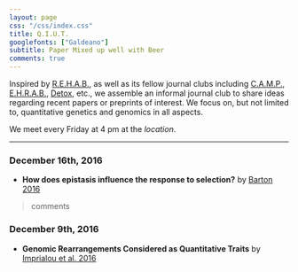 ```yaml
---
layout: page
css: "/css/index.css"
title: Q.I.U.T.
googlefonts: ["Galdeano"]
subtitle: Paper Mixed up well with Beer
comments: true
---
```


Inspired by [R.E.H.A.B.](), as well as its fellow journal clubs including [C.A.M.P.](), [E.H.R.A.B.](), [Detox](), etc., we assemble an informal journal club to share ideas regarding recent papers or preprints of interest. We focus on, but not limited to, quantitative genetics and genomics in all aspects.

We meet every Friday at 4 pm at the *location*.   

-----------------------------

### December 16th, 2016
- **How does epistasis influence the response to selection?** by [Barton 2016](http://www.nature.com/hdy/journal/v118/n1/full/hdy2016109a.html)

> comments

### December 9th, 2016
- **Genomic Rearrangements Considered as Quantitative Traits** by [Imprialou et al. 2016](http://biorxiv.org/content/early/2016/11/12/087387)
